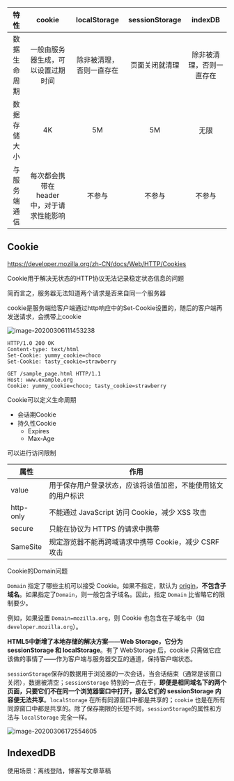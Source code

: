 |     特性     |                   cookie                   |       localStorage       | sessionStorage |         indexDB          |
| :----------: | :----------------------------------------: | :----------------------: | :------------: | :----------------------: |
| 数据生命周期 |     一般由服务器生成，可以设置过期时间     | 除非被清理，否则一直存在 | 页面关闭就清理 | 除非被清理，否则一直存在 |
| 数据存储大小 |                     4K                     |            5M            |       5M       |           无限           |
| 与服务端通信 | 每次都会携带在 header 中，对于请求性能影响 |          不参与          |     不参与     |          不参与          |



## Cookie

https://developer.mozilla.org/zh-CN/docs/Web/HTTP/Cookies

Cookie用于解决无状态的HTTP协议无法记录稳定状态信息的问题

简而言之，服务器无法知道两个请求是否来自同一个服务器

cookie是服务端给客户端通过http响应中的Set-Cookie设置的，随后的客户端再发送请求，会携带上cookie

![image-20200306111453238](http://picbed.sedationh.cn/00831rSTly1gck1cx9lahj30f805e40p.jpg)

```plain
HTTP/1.0 200 OK
Content-type: text/html
Set-Cookie: yummy_cookie=choco
Set-Cookie: tasty_cookie=strawberry
```



```plain
GET /sample_page.html HTTP/1.1
Host: www.example.org
Cookie: yummy_cookie=choco; tasty_cookie=strawberry
```

Cookie可以定义生命周期

- 会话期Cookie
- 持久性Cookie
  - Expires
  - Max-Age

可以进行访问限制

| 属性      | 作用                                                         |
| --------- | ------------------------------------------------------------ |
| value     | 用于保存用户登录状态，应该将该值加密，不能使用铭文的用户标识 |
| http-only | 不能通过 JavaScript 访问 Cookie，减少 XSS 攻击               |
| secure    | 只能在协议为 HTTPS 的请求中携带                              |
| SameSite  | 规定游览器不能再跨域请求中携带 Cookie，减少 CSRF 攻击        |



Cookie的Domain问题

`Domain` 指定了哪些主机可以接受 Cookie。如果不指定，默认为 [origin](https://developer.mozilla.org/en-US/docs/Glossary/Origin)，**不包含子域名**。如果指定了`Domain`，则一般包含子域名。因此，指定 `Domain` 比省略它的限制要少。

例如，如果设置 `Domain=mozilla.org`，则 Cookie 也包含在子域名中（如`developer.mozilla.org`）。

**HTML5中新增了本地存储的解决方案——Web Storage，它分为 sessionStorage 和 localStorage**。有了 WebStorage 后，cookie 只需做它应该做的事情了——作为客户端与服务器交互的通道，保持客户端状态。



`sessionStorage`保存的数据用于浏览器的一次会话，当会话结束（通常是该窗口关闭），数据被清空；`sessionStorage` 特别的一点在于，**即便是相同域名下的两个页面，只要它们不在同一个浏览器窗口中打开，那么它们的 sessionStorage 内容便无法共享**。`localStorage` 在所有同源窗口中都是共享的；`cookie` 也是在所有同源窗口中都是共享的。除了保存期限的长短不同，`sessionStorage`的属性和方法与 `localStorage` 完全一样。

![image-20200306172554605](http://picbed.sedationh.cn/00831rSTly1gckc2y8k3ij30gc09smzx.jpg)



## IndexedDB

使用场景：离线登陆，博客写文章草稿